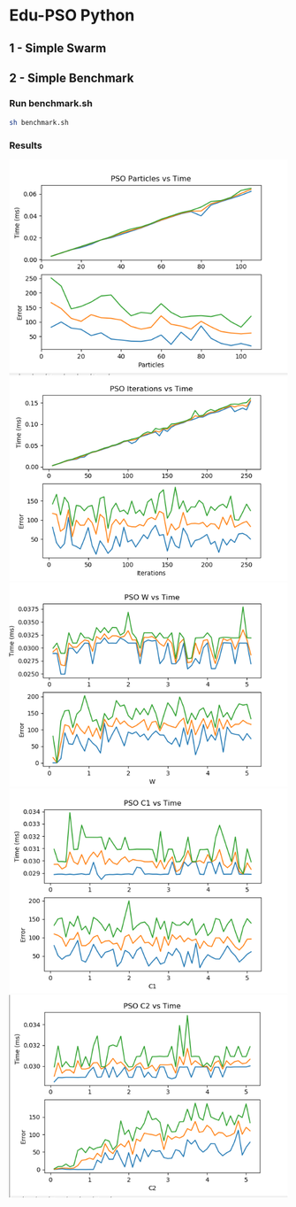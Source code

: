 # Edu-PSO Python



## 1 - Simple Swarm

## 2 - Simple Benchmark


### Run benchmark.sh
```sh
sh benchmark.sh
```

###  Results

![Bechmark Graph](https://raw.githubusercontent.com/BHI-Research/Edu-PSO/master/1-Python/Figures/fig1.PNG)
![Bechmark Graph](https://raw.githubusercontent.com/BHI-Research/Edu-PSO/master/1-Python/Figures/fig2.PNG)
![Bechmark Graph](https://raw.githubusercontent.com/BHI-Research/Edu-PSO/master/1-Python/Figures/fig3.PNG)
![Bechmark Graph](https://raw.githubusercontent.com/BHI-Research/Edu-PSO/master/1-Python/Figures/fig4.PNG)
![Bechmark Graph](https://raw.githubusercontent.com/BHI-Research/Edu-PSO/master/1-Python/Figures/fig5.PNG)


